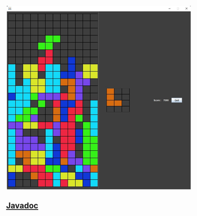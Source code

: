 <p align = "center">
  <img src="https://github.com/meteahmetyakar/Tetris-GUI/blob/main/images/gameplay.png" width="500" height="500"/> 
</p>

## 
## [Javadoc](https://meteahmetyakar.github.io/Tetris-GUI/)

